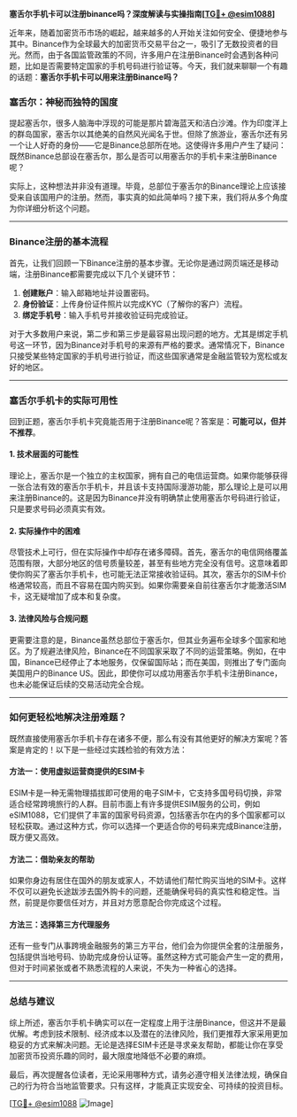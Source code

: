 **塞舌尔手机卡可以注册binance吗？深度解读与实操指南[[TG💪+ @esim1088](https://t.me/s/esim1088)]**

近年来，随着加密货币市场的崛起，越来越多的人开始关注如何安全、便捷地参与其中。Binance作为全球最大的加密货币交易平台之一，吸引了无数投资者的目光。然而，由于各国监管政策的不同，许多用户在注册Binance时会遇到各种问题，比如是否需要特定国家的手机号码进行验证等。今天，我们就来聊聊一个有趣的话题：**塞舌尔手机卡可以用来注册Binance吗？**

### 塞舌尔：神秘而独特的国度

提起塞舌尔，很多人脑海中浮现的可能是那片碧海蓝天和洁白沙滩。作为印度洋上的群岛国家，塞舌尔以其绝美的自然风光闻名于世。但除了旅游业，塞舌尔还有另一个让人好奇的身份——它是Binance总部所在地。这使得许多用户产生了疑问：既然Binance总部设在塞舌尔，那么是否可以用塞舌尔的手机卡来注册Binance呢？

实际上，这种想法并非没有道理。毕竟，总部位于塞舌尔的Binance理论上应该接受来自该国用户的注册。然而，事实真的如此简单吗？接下来，我们将从多个角度为你详细分析这个问题。

---

### Binance注册的基本流程

首先，让我们回顾一下Binance注册的基本步骤。无论你是通过网页端还是移动端，注册Binance都需要完成以下几个关键环节：

1. **创建账户**：输入邮箱地址并设置密码。
2. **身份验证**：上传身份证件照片以完成KYC（了解你的客户）流程。
3. **绑定手机号**：输入手机号并接收验证码完成验证。

对于大多数用户来说，第二步和第三步是最容易出现问题的地方。尤其是绑定手机号这一环节，因为Binance对手机号的来源有严格的要求。通常情况下，Binance只接受某些特定国家的手机号进行验证，而这些国家通常是金融监管较为宽松或友好的地区。

---

### 塞舌尔手机卡的实际可用性

回到正题，塞舌尔手机卡究竟能否用于注册Binance呢？答案是：**可能可以，但并不推荐**。

#### 1. 技术层面的可能性
理论上，塞舌尔是一个独立的主权国家，拥有自己的电信运营商。如果你能够获得一张合法有效的塞舌尔手机卡，并且该卡支持国际漫游功能，那么理论上是可以用来注册Binance的。这是因为Binance并没有明确禁止使用塞舌尔号码进行验证，只是要求号码必须真实有效。

#### 2. 实际操作中的困难
尽管技术上可行，但在实际操作中却存在诸多障碍。首先，塞舌尔的电信网络覆盖范围有限，大部分地区的信号质量较差，甚至有些地方完全没有信号。这意味着即使你购买了塞舌尔手机卡，也可能无法正常接收验证码。其次，塞舌尔的SIM卡价格通常较高，而且不容易在国内购买到。如果你需要亲自前往塞舌尔才能激活SIM卡，这无疑增加了成本和复杂度。

#### 3. 法律风险与合规问题
更需要注意的是，Binance虽然总部位于塞舌尔，但其业务遍布全球多个国家和地区。为了规避法律风险，Binance在不同国家采取了不同的运营策略。例如，在中国，Binance已经停止了本地服务，仅保留国际站；而在美国，则推出了专门面向美国用户的Binance US。因此，即使你可以成功用塞舌尔手机卡注册Binance，也未必能保证后续的交易活动完全合规。

---

### 如何更轻松地解决注册难题？

既然直接使用塞舌尔手机卡存在诸多不便，那么有没有其他更好的解决方案呢？答案是肯定的！以下是一些经过实践检验的有效方法：

#### 方法一：使用虚拟运营商提供的ESIM卡
ESIM卡是一种无需物理插拔即可使用的电子SIM卡，它支持多国号码切换，非常适合经常跨境旅行的人群。目前市面上有许多提供ESIM服务的公司，例如eSIM1088，它们提供了丰富的国家号码资源，包括塞舌尔在内的多个国家都可以轻松获取。通过这种方式，你可以选择一个更适合你的号码来完成Binance注册，既方便又高效。

#### 方法二：借助亲友的帮助
如果你身边有居住在国外的朋友或家人，不妨请他们帮忙购买当地的SIM卡。这样不仅可以避免长途跋涉去国外购卡的问题，还能确保号码的真实性和稳定性。当然，前提是你要信任对方，并且对方愿意配合你完成这个过程。

#### 方法三：选择第三方代理服务
还有一些专门从事跨境金融服务的第三方平台，他们会为你提供全套的注册服务，包括提供当地号码、协助完成身份认证等。虽然这种方式可能会产生一定的费用，但对于时间紧张或者不熟悉流程的人来说，不失为一种省心的选择。

---

### 总结与建议

综上所述，塞舌尔手机卡确实可以在一定程度上用于注册Binance，但这并不是最优解。考虑到技术限制、经济成本以及潜在的法律风险，我们更推荐大家采用更加稳妥的方式来解决问题。无论是选择ESIM卡还是寻求亲友帮助，都能让你在享受加密货币投资乐趣的同时，最大限度地降低不必要的麻烦。

最后，再次提醒各位读者，无论采用哪种方式，请务必遵守相关法律法规，确保自己的行为符合当地监管要求。只有这样，才能真正实现安全、可持续的投资目标。

[[TG💪+ @esim1088](https://t.me/s/esim1088) ![Image](https://i.postimg.cc/4NQfJmqS/Snipaste-2025-05-13-00-14-12.png)]